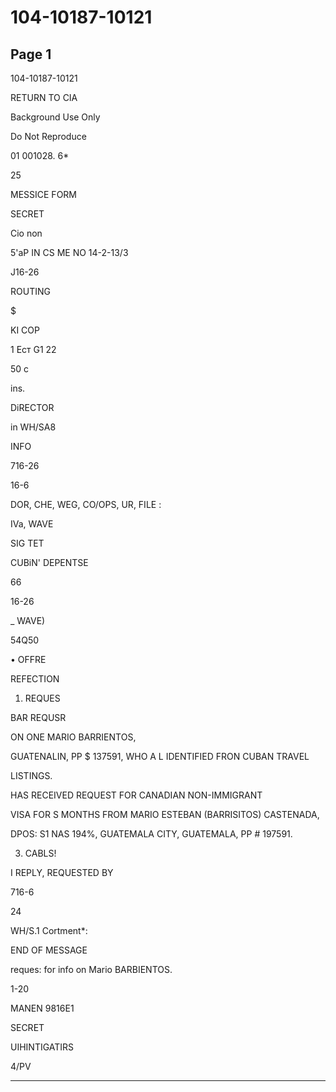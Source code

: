 # 104-10187-10121

## Page 1

104-10187-10121

RETURN TO CIA

Background Use Only

Do Not Reproduce

01 001028. 6*

25

MESSICE FORM

SECRET

Cio non

5'aP IN CS ME NO 14-2-13/3

J16-26

ROUTING

$

KI COP

1 Eст G1 22

50 c

ins.

DiRECTOR

in WH/SA8

INFO

716-26

16-6

DOR, CHE, WEG, CO/OPS, UR, FILE :

IVa, WAVE

SIG TET

CUBiN' DEPENTSE

66

16-26

_ WAVE)

54Q50

• OFFRE

REFECTION

1. REQUES

BAR REQUSR

ON ONE MARIO BARRIENTOS,

GUATENALIN, PP $ 137591, WHO A L IDENTIFIED FRON CUBAN TRAVEL

LISTINGS.

HAS RECEIVED REQUEST FOR CANADIAN NON-IMMIGRANT

VISA FOR S MONTHS FROM MARIO ESTEBAN (BARRISITOS) CASTENADA,

DPOS: S1 NAS 194%, GUATEMALA CITY, GUATEMALA, PP # 197591.

3. CABLS!

I REPLY, REQUESTED BY

716-6

24

WH/S.1 Cortment*:

END OF MESSAGE

reques: for info on Mario BARBIENTOS.

1-20

MANEN 9816E1

SECRET

UIHINTIGATIRS

4/PV

---

